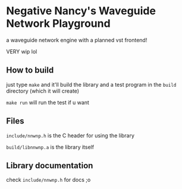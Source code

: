 # Negative Nancy's Waveguide Network Playground

a waveguide network engine with a planned vst frontend!

VERY wip lol

## How to build

just type `make` and it'll build the library and a test program in the `build` directory (which it will create)

`make run` will run the test if u want

## Files

`include/nnwnp.h` is the C header for using the library

`build/libnnwnp.a` is the library itself

## Library documentation

check `include/nnwnp.h` for docs ;o

